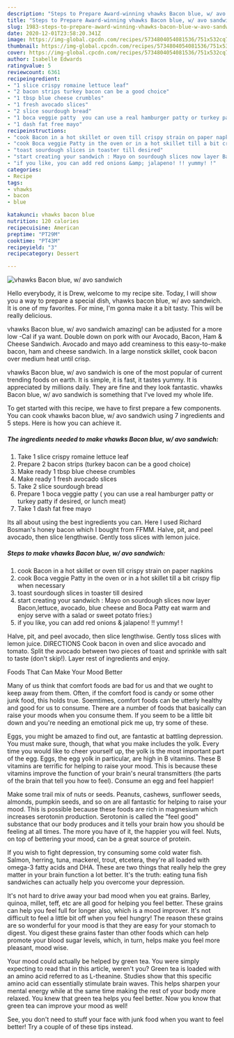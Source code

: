 ```yaml
---
description: "Steps to Prepare Award-winning vhawks Bacon blue, w/ avo sandwich"
title: "Steps to Prepare Award-winning vhawks Bacon blue, w/ avo sandwich"
slug: 1983-steps-to-prepare-award-winning-vhawks-bacon-blue-w-avo-sandwich
date: 2020-12-01T23:58:20.341Z
image: https://img-global.cpcdn.com/recipes/5734804054081536/751x532cq70/vhawks-bacon-blue-w-avo-sandwich-recipe-main-photo.jpg
thumbnail: https://img-global.cpcdn.com/recipes/5734804054081536/751x532cq70/vhawks-bacon-blue-w-avo-sandwich-recipe-main-photo.jpg
cover: https://img-global.cpcdn.com/recipes/5734804054081536/751x532cq70/vhawks-bacon-blue-w-avo-sandwich-recipe-main-photo.jpg
author: Isabelle Edwards
ratingvalue: 5
reviewcount: 6361
recipeingredient:
- "1 slice crispy romaine lettuce leaf"
- "2 bacon strips turkey bacon can be a good choice"
- "1 tbsp blue cheese crumbles"
- "1 fresh avocado slices"
- "2 slice sourdough bread"
- "1 boca veggie patty  you can use a real hamburger patty or turkey patty if desired or lunch meat"
- "1 dash fat free mayo"
recipeinstructions:
- "cook Bacon in a hot skillet or oven till crispy strain on paper napkins"
- "cook Boca veggie Patty in the oven or in a hot skillet till a bit crispy flip when necessary"
- "toast sourdough slices in toaster till desired"
- "start creating your sandwich : Mayo on sourdough slices now layer Bacon,lettuce, avocado, blue cheese and Boca Patty eat warm and enjoy serve with a salad or sweet potato fries:)"
- "if you like, you can add red onions &amp; jalapeno! !! yummy! !"
categories:
- Recipe
tags:
- vhawks
- bacon
- blue

katakunci: vhawks bacon blue 
nutrition: 120 calories
recipecuisine: American
preptime: "PT29M"
cooktime: "PT43M"
recipeyield: "3"
recipecategory: Dessert

---
```



![vhawks Bacon blue, w/ avo sandwich](https://img-global.cpcdn.com/recipes/5734804054081536/751x532cq70/vhawks-bacon-blue-w-avo-sandwich-recipe-main-photo.jpg)

Hello everybody, it is Drew, welcome to my recipe site. Today, I will show you a way to prepare a special dish, vhawks bacon blue, w/ avo sandwich. It is one of my favorites. For mine, I'm gonna make it a bit tasty. This will be really delicious.

vhawks Bacon blue, w/ avo sandwich amazing! can be adjusted for a more low -Cal if ya want. Double down on pork with our Avocado, Bacon, Ham &amp; Cheese Sandwich. Avocado and mayo add creaminess to this easy-to-make bacon, ham and cheese sandwich. In a large nonstick skillet, cook bacon over medium heat until crisp.

vhawks Bacon blue, w/ avo sandwich is one of the most popular of current trending foods on earth. It is simple, it is fast, it tastes yummy. It is appreciated by millions daily. They are fine and they look fantastic. vhawks Bacon blue, w/ avo sandwich is something that I've loved my whole life.


To get started with this recipe, we have to first prepare a few components. You can cook vhawks bacon blue, w/ avo sandwich using 7 ingredients and 5 steps. Here is how you can achieve it.

<!--inarticleads1-->

##### The ingredients needed to make vhawks Bacon blue, w/ avo sandwich:

1. Take 1 slice crispy romaine lettuce leaf
1. Prepare 2 bacon strips (turkey bacon can be a good choice)
1. Make ready 1 tbsp blue cheese crumbles
1. Make ready 1 fresh avocado slices
1. Take 2 slice sourdough bread
1. Prepare 1 boca veggie patty ( you can use a real hamburger patty or turkey patty if desired, or lunch meat)
1. Take 1 dash fat free mayo


Its all about using the best ingredients you can. Here I used Richard Bosman&#39;s honey bacon which I bought from FFMM. Halve, pit, and peel avocado, then slice lengthwise. Gently toss slices with lemon juice. 

<!--inarticleads2-->

##### Steps to make vhawks Bacon blue, w/ avo sandwich:

1. cook Bacon in a hot skillet or oven till crispy strain on paper napkins
1. cook Boca veggie Patty in the oven or in a hot skillet till a bit crispy flip when necessary
1. toast sourdough slices in toaster till desired
1. start creating your sandwich : Mayo on sourdough slices now layer Bacon,lettuce, avocado, blue cheese and Boca Patty eat warm and enjoy serve with a salad or sweet potato fries:)
1. if you like, you can add red onions &amp; jalapeno! !! yummy! !


Halve, pit, and peel avocado, then slice lengthwise. Gently toss slices with lemon juice. DIRECTIONS Cook bacon in oven and slice avocado and tomato. Split the avocado between two pieces of toast and sprinkle with salt to taste (don&#39;t skip!). Layer rest of ingredients and enjoy. 

Foods That Can Make Your Mood Better


Many of us think that comfort foods are bad for us and that we ought to keep away from them. Often, if the comfort food is candy or some other junk food, this holds true. Soemtimes, comfort foods can be utterly healthy and good for us to consume. There are a number of foods that basically can raise your moods when you consume them. If you seem to be a little bit down and you're needing an emotional pick me up, try some of these.

Eggs, you might be amazed to find out, are fantastic at battling depression. You must make sure, though, that what you make includes the yolk. Every time you would like to cheer yourself up, the yolk is the most important part of the egg. Eggs, the egg yolk in particular, are high in B vitamins. These B vitamins are terrific for helping to raise your mood. This is because these vitamins improve the function of your brain's neural transmitters (the parts of the brain that tell you how to feel). Consume an egg and feel happier!

Make some trail mix of nuts or seeds. Peanuts, cashews, sunflower seeds, almonds, pumpkin seeds, and so on are all fantastic for helping to raise your mood. This is possible because these foods are rich in magnesium which increases serotonin production. Serotonin is called the "feel good" substance that our body produces and it tells your brain how you should be feeling at all times. The more you have of it, the happier you will feel. Nuts, on top of bettering your mood, can be a great source of protein.

If you wish to fight depression, try consuming some cold water fish. Salmon, herring, tuna, mackerel, trout, etcetera, they're all loaded with omega-3 fatty acids and DHA. These are two things that really help the grey matter in your brain function a lot better. It's the truth: eating tuna fish sandwiches can actually help you overcome your depression. 

It's not hard to drive away your bad mood when you eat grains. Barley, quinoa, millet, teff, etc are all good for helping you feel better. These grains can help you feel full for longer also, which is a mood improver. It's not difficult to feel a little bit off when you feel hungry! The reason these grains are so wonderful for your mood is that they are easy for your stomach to digest. You digest these grains faster than other foods which can help promote your blood sugar levels, which, in turn, helps make you feel more pleasant, mood wise.

Your mood could actually be helped by green tea. You were simply expecting to read that in this article, weren't you? Green tea is loaded with an amino acid referred to as L-theanine. Studies show that this specific amino acid can essentially stimulate brain waves. This helps sharpen your mental energy while at the same time making the rest of your body more relaxed. You knew that green tea helps you feel better. Now you know that green tea can improve your mood as well!

See, you don't need to stuff your face with junk food when you want to feel better! Try  a  couple of  of  these  tips  instead.

